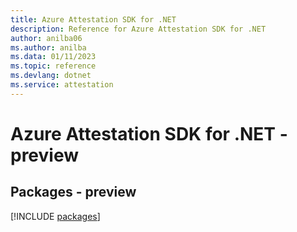 ```yaml
---
title: Azure Attestation SDK for .NET
description: Reference for Azure Attestation SDK for .NET
author: anilba06
ms.author: anilba
ms.data: 01/11/2023
ms.topic: reference
ms.devlang: dotnet
ms.service: attestation
---
```

# Azure Attestation SDK for .NET - preview
## Packages - preview
[!INCLUDE [packages](attestation-index.md)]